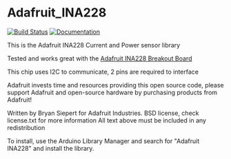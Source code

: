 Adafruit_INA228
===============
[![Build Status](https://github.com/adafruit/Adafruit_INA228/workflows/Arduino%20Library%20CI/badge.svg)](https://github.com/adafruit/Adafruit_INA228/actions) 
[![Documentation](https://raw.githubusercontent.com/adafruit/ci-arduino/master/assets/doxygen_badge.svg)](https://adafruit.github.io/Adafruit_INA228/html/index.html)

This is the Adafruit INA228 Current and Power sensor library

Tested and works great with the [Adafruit INA228 Breakout Board](https://www.adafruit.com/product/5832)

This chip uses I2C to communicate, 2 pins are required to interface

Adafruit invests time and resources providing this open source code,
please support Adafruit and open-source hardware by purchasing
products from Adafruit!

Written by Bryan Siepert for Adafruit Industries.
BSD license, check license.txt for more information
All text above must be included in any redistribution

To install, use the Arduino Library Manager and search for "Adafruit INA228" and install the library.
